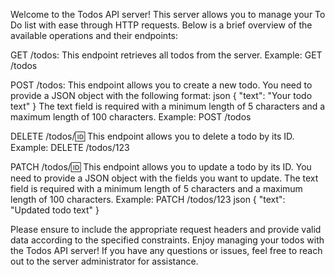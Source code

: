 Welcome to the Todos API server! This server allows you to manage your To Do list with ease through HTTP requests. Below is a brief overview of the available operations and their endpoints:

GET /todos:
This endpoint retrieves all todos from the server.
Example: GET /todos


POST /todos:
This endpoint allows you to create a new todo.
You need to provide a JSON object with the following format:
json
{
  "text": "Your todo text"
}
The text field is required with a minimum length of 5 characters and a maximum length of 100 characters.
Example: POST /todos


DELETE /todos/:id:
This endpoint allows you to delete a todo by its ID.
Example: DELETE /todos/123


PATCH /todos/:id:
This endpoint allows you to update a todo by its ID.
You need to provide a JSON object with the fields you want to update.
The text field is required with a minimum length of 5 characters and a maximum length of 100 characters.
Example: PATCH /todos/123
json
{
  "text": "Updated todo text"
}


Please ensure to include the appropriate request headers and provide valid data according to the specified constraints. Enjoy managing your todos with the Todos API server! If you have any questions or issues, feel free to reach out to the server administrator for assistance.